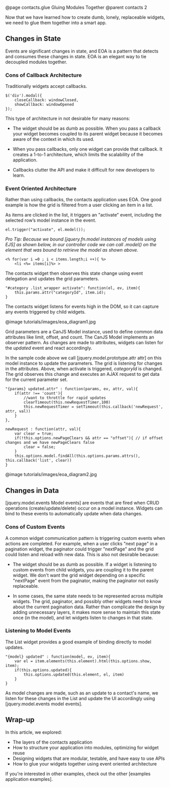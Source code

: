 @page contacts.glue Gluing Modules Together
@parent contacts 2

Now that we have learned how to create dumb, lonely, replaceable widgets, we need to glue them together into a smart app.

## Changes in State

Events are significant changes in state, and EOA is a pattern that detects and consumes these changes in state.  EOA is an elegant way to tie decoupled modules together.

### Cons of Callback Architecture

Traditionally widgets accept callbacks.  

	$('div').modal({
		closeCallback: windowClosed,
		showCallback: windowOpened
	});

This type of architecture in not desirable for many reasons:

* The widget should be as dumb as possible.  When you pass a callback your widget becomes coupled to its parent widget because it becomes aware of the context in which its used.

* When you pass callbacks, only one widget can provide that callback.  It creates a 1-to-1 architecture, which limits the scalability of the application.

* Callbacks clutter the API and make it difficult for new developers to learn.

### Event Oriented Architecture

Rather than using callbacks, the contacts application uses EOA.  One good example is how the grid is filtered from a user clicking an item in a list.

As items are clicked in the list, it triggers an "activate" event, including the selected row’s model instance in the event.  

	el.trigger("activate", el.model());

_Pro Tip:  Because we bound [jquery.fn.model instances of models using EJS] as shown below, in our controller code we can call .model() on the element that was bound to retrieve the model as shown above._

	<% for(var i =0 ; i < items.length;i ++){ %>
  		<li <%= items[i]%> >

The contacts widget then observes this state change using event delegation and updates the grid parameters.

	"#category .list_wrapper activate": function(el, ev, item){
		this.params.attr("categoryId", item.id);
	}
	
The contacts widget listens for events high in the DOM, so it can capture any events triggered by child widgets.

@image tutorials/images/eoa_diagram1.jpg


Grid parameters are a CanJS Model instance, used to define common data attributes like limit, offset, and count.  The CanJS Model implements an observer pattern. As changes are made to attributes, widgets can listen for the _updated_ event and react accordingly.

In the sample code above we call [jquery.model.prototype.attr attr] on this model instance to update the parameters.  The grid is listening for changes in the attributes.  Above, when activate is triggered, _categoryId_ is changed.  The grid observes this change and executes an AJAX request to get data for the current parameter set. 

	"{params} updated.attr" : function(params, ev, attr, val){
		if(attr !== 'count'){
			//want to throttle for rapid updates
			clearTimeout(this.newRequestTimer,100)
			this.newRequestTimer = setTimeout(this.callback('newRequest', attr, val))
		}
	},
	
	newRequest : function(attr, val){
		var clear = true; 
		if(!this.options.newPageClears && attr == "offset"){ // if offset changes and we have newPageClears false
			clear = false;
		} 
		this.options.model.findAll(this.options.params.attrs(), this.callback('list', clear))
	}


@image tutorials/images/eoa_diagram2.jpg

## Changes in Data

[jquery.model.events Model events] are events that are fired when CRUD operations (create/update/delete) occur on a model instance.  Widgets can bind to these events to automatically update when data changes.

### Cons of Custom Events

A common widget communication pattern is triggering custom events when actions are completed.  For example, when a user clicks "next page" in a pagination widget, the paginator could trigger "nextPage" and the grid could listen and reload with new data.  This is also not desirable because:

* The widget should be as dumb as possible.  If a widget is listening to custom events from child widgets, you are coupling it to the parent widget.  We don't want the grid widget depending on a specific "nextPage" event from the paginator, making the paginator not easily replaceable.

* In some cases, the same state needs to be represented across multiple widgets. The grid, paginator, and possibly other widgets need to know about the current pagination data.  Rather than complicate the design by adding unnecessary layers, it makes more sense to maintain this state once (in the model), and let widgets listen to changes in that state.

### Listening to Model Events

The List widget provides a good example of binding directly to model updates.

	"{model} updated" : function(model, ev, item){
    	var el = item.elements(this.element).html(this.options.show, item);
    	if(this.options.updated){
        	this.options.updated(this.element, el, item)
    	}
	}

As model changes are made, such as an update to a contact's name, we listen for these changes in the List and update the UI accordingly using [jquery.model.events model events].

## Wrap-up

In this article, we explored:

* The layers of the contacts application
* How to structure your application into modules, optimizing for widget reuse
* Designing widgets that are modular, testable, and have easy to use APIs
* How to glue your widgets together using event oriented architecture

If you're interested in other examples, check out the other [examples application examples].